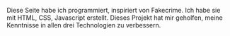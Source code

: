 Diese Seite habe ich programmiert, inspiriert von Fakecrime. Ich habe sie mit HTML, CSS, Javascript erstellt. Dieses Projekt hat mir geholfen, meine Kenntnisse in allen drei Technologien zu verbessern.
